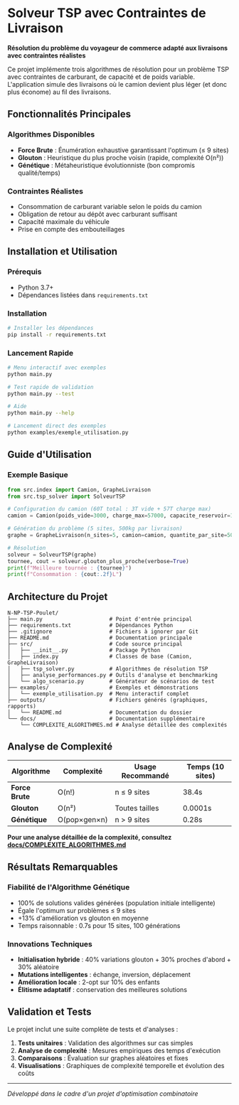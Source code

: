 # Solveur TSP avec Contraintes de Livraison

**Résolution du problème du voyageur de commerce adapté aux livraisons avec contraintes réalistes**

Ce projet implémente trois algorithmes de résolution pour un problème TSP avec contraintes de carburant, de capacité et de poids variable. L'application simule des livraisons où le camion devient plus léger (et donc plus économe) au fil des livraisons.

## Fonctionnalités Principales

### Algorithmes Disponibles
- **Force Brute** : Énumération exhaustive garantissant l'optimum (≤ 9 sites)
- **Glouton** : Heuristique du plus proche voisin (rapide, complexité O(n²))
- **Génétique** : Métaheuristique évolutionniste (bon compromis qualité/temps)

### Contraintes Réalistes
- Consommation de carburant variable selon le poids du camion
- Obligation de retour au dépôt avec carburant suffisant
- Capacité maximale du véhicule
- Prise en compte des embouteillages

## Installation et Utilisation

### Prérequis
- Python 3.7+
- Dépendances listées dans `requirements.txt`

### Installation
```bash
# Installer les dépendances
pip install -r requirements.txt
```

### Lancement Rapide
```bash
# Menu interactif avec exemples
python main.py

# Test rapide de validation
python main.py --test

# Aide
python main.py --help

# Lancement direct des exemples
python examples/exemple_utilisation.py
```

## Guide d'Utilisation

### Exemple Basique
```python
from src.index import Camion, GrapheLivraison
from src.tsp_solver import SolveurTSP

# Configuration du camion (60T total : 3T vide + 57T charge max)
camion = Camion(poids_vide=3000, charge_max=57000, capacite_reservoir=1000)

# Génération du problème (5 sites, 500kg par livraison)
graphe = GrapheLivraison(n_sites=5, camion=camion, quantite_par_site=500)

# Résolution
solveur = SolveurTSP(graphe)
tournee, cout = solveur.glouton_plus_proche(verbose=True)
print(f"Meilleure tournée : {tournee}")
print(f"Consommation : {cout:.2f}L")
```

## Architecture du Projet

```
N-NP-TSP-Poulet/
├── main.py                     # Point d'entrée principal
├── requirements.txt            # Dépendances Python
├── .gitignore                  # Fichiers à ignorer par Git
├── README.md                   # Documentation principale
├── src/                        # Code source principal
│   ├── __init__.py             # Package Python
│   ├── index.py                # Classes de base (Camion, GrapheLivraison)
│   ├── tsp_solver.py           # Algorithmes de résolution TSP
│   ├── analyse_performances.py # Outils d'analyse et benchmarking
│   └── algo_scenario.py        # Générateur de scénarios de test
├── examples/                   # Exemples et démonstrations
│   └── exemple_utilisation.py  # Menu interactif complet
├── outputs/                    # Fichiers générés (graphiques, rapports)
│   └── README.md               # Documentation du dossier
└── docs/                       # Documentation supplémentaire
    └── COMPLEXITE_ALGORITHMES.md # Analyse détaillée des complexités
```

## Analyse de Complexité

| Algorithme | Complexité | Usage Recommandé | Temps (10 sites) |
|------------|------------|------------------|-------------------|
| **Force Brute** | O(n!) | n ≤ 9 sites | 38.4s |
| **Glouton** | O(n²) | Toutes tailles | 0.0001s |
| **Génétique** | O(pop×gen×n) | n > 9 sites | 0.28s |

**Pour une analyse détaillée de la complexité, consultez [docs/COMPLEXITE_ALGORITHMES.md](docs/COMPLEXITE_ALGORITHMES.md)**

## Résultats Remarquables

### Fiabilité de l'Algorithme Génétique
- 100% de solutions valides générées (population initiale intelligente)
- Égale l'optimum sur problèmes ≤ 9 sites  
- +13% d'amélioration vs glouton en moyenne
- Temps raisonnable : 0.7s pour 15 sites, 100 générations

### Innovations Techniques
- **Initialisation hybride** : 40% variations glouton + 30% proches d'abord + 30% aléatoire
- **Mutations intelligentes** : échange, inversion, déplacement
- **Amélioration locale** : 2-opt sur 10% des enfants
- **Élitisme adaptatif** : conservation des meilleures solutions

## Validation et Tests

Le projet inclut une suite complète de tests et d'analyses :

1. **Tests unitaires** : Validation des algorithmes sur cas simples
2. **Analyse de complexité** : Mesures empiriques des temps d'exécution
3. **Comparaisons** : Évaluation sur graphes aléatoires et fixes
4. **Visualisations** : Graphiques de complexité temporelle et évolution des coûts

---

*Développé dans le cadre d'un projet d'optimisation combinatoire*